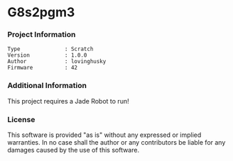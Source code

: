 G8s2pgm3
================



### Project Information
```
Type              : Scratch
Version           : 1.0.0
Author            : lovinghusky
Firmware          : 42
```

### Additional Information
This project requires a Jade Robot to run!

### License
This software is provided "as is" without any expressed or implied warranties.  In no case shall the author or any contributors be liable for any damages caused by the use of this software.

